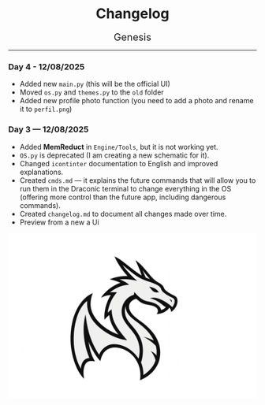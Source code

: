 <div align="center">
    <h1 align="center">Changelog</h1>
    <span style="font-size: 20px;">Genesis</span>
</div>

---

### Day 4 - 12/08/2025
- Added new `main.py` (this will be the official UI)
- Moved `os.py` and `themes.py` to the `old` folder
- Added new profile photo function (you need to add a photo and rename it to `perfil.png`)

### Day 3 — 12/08/2025
- Added **MemReduct** in `Engine/Tools`, but it is not working yet.
- `OS.py` is deprecated (I am creating a new schematic for it).
- Changed `icontinter` documentation to English and improved explanations.
- Created `cmds.md` — it explains the future commands that will allow you to run them in the Draconic terminal to change everything in the OS (offering more control than the future app, including dangerous commands).
- Created `changelog.md` to document all changes made over time.
- Preview from a new a Ui
<div>
<img src="https://github.com/aritsuyu/Project-DraconicOS/blob/main/lib/img/draconic.png" width="1048"/>
<div>
